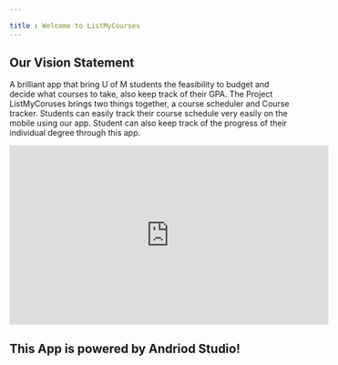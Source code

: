 ```yaml
---

title : Welcome to ListMyCourses
---
```


## Our Vision Statement

A brilliant app that bring U of M students the feasibility to budget and decide what courses to take, also keep track of their GPA. The Project ListMyCoruses brings two things together, a course scheduler and Course tracker. Students can easily track their course schedule very easily on the mobile using our app. Student can also keep track of the progress of their individual degree through this app. 


<iframe width="560" height="315" src="https://www.youtube.com/embed/zsC37YyPHd0" title="YouTube video player" frameborder="0" allow="accelerometer; autoplay; clipboard-write; encrypted-media; gyroscope; picture-in-picture" allowfullscreen></iframe>


## This App is powered by Andriod Studio!





